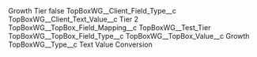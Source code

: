 <?xml version="1.0" encoding="UTF-8"?>
<CustomMetadata xmlns="http://soap.sforce.com/2006/04/metadata" xmlns:xsi="http://www.w3.org/2001/XMLSchema-instance" xmlns:xsd="http://www.w3.org/2001/XMLSchema">
    <label>Growth Tier</label>
    <protected>false</protected>
    <values>
        <field>TopBoxWG__Client_Field_Type__c</field>
        <value xsi:nil="true"/>
    </values>
    <values>
        <field>TopBoxWG__Client_Text_Value__c</field>
        <value xsi:type="xsd:string">Tier 2</value>
    </values>
    <values>
        <field>TopBoxWG__TopBox_Field_Mapping__c</field>
        <value xsi:type="xsd:string">TopBoxWG__Test_Tier</value>
    </values>
    <values>
        <field>TopBoxWG__TopBox_Field_Type__c</field>
        <value xsi:nil="true"/>
    </values>
    <values>
        <field>TopBoxWG__TopBox_Value__c</field>
        <value xsi:type="xsd:string">Growth</value>
    </values>
    <values>
        <field>TopBoxWG__Type__c</field>
        <value xsi:type="xsd:string">Text Value Conversion</value>
    </values>
</CustomMetadata>
